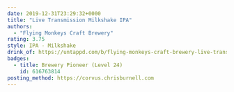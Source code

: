```yaml
---
date: 2019-12-31T23:29:32+0000
title: "Live Transmission Milkshake IPA"
authors:
  - "Flying Monkeys Craft Brewery"
rating: 3.75
style: IPA - Milkshake
drink_of: https://untappd.com/b/flying-monkeys-craft-brewery-live-transmission-milkshake-ipa/2515743
badges:
  - title: Brewery Pioneer (Level 24)
    id: 616763814
posting_method: https://corvus.chrisburnell.com
---
```

